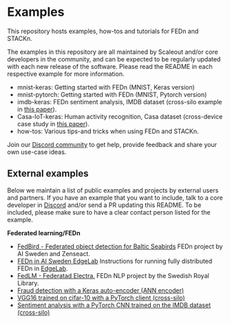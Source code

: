 # Examples

This repository hosts examples, how-tos and tutorials for FEDn and STACKn. 

The examples in this repository are all maintained by Scaleout and/or core developers in the community, and can be expected to be regularly updated with each new release of the software. Please read the README in each respective example for more information. 

 - mnist-keras: Getting started with FEDn (MNIST, Keras version)
 - mnist-pytorch: Getting started with FEDn (MNIST, Pytorch version)
 - imdb-keras: FEDn sentiment analysis, IMDB dataset (cross-silo example in [this paper](https://arxiv.org/abs/2103.00148)). 
 - Casa-IoT-keras: Human activity recognition, Casa dataset (cross-device case study in [this paper](https://arxiv.org/abs/2103.00148)).  
 - how-tos: Various tips-and tricks when using FEDn and STACKn. 

Join our [Discord community](https://discord.gg/CCRgjpMsVA) to get help, provide feedback and share your own use-case ideas.  


## External examples
Below we maintain a list of public examples and projects by external users and partners. If you have an example that you want to include, talk to a core developer in [Discord](https://discord.gg/CCRgjpMsVA) and/or send a PR updating this README. To be included, please make sure to have a clear contact person listed for the example. 

**Federated learning/FEDn**
- [FedBird - Federated object detection for Baltic Seabirds](https://github.com/aidotse/fedbird) FEDn project by AI Sweden and Zenseact. 
- [FEDn in AI Sweden EdgeLab](https://github.com/aidotse/EdgeLab/tree/main/tutorials/fedn) Instructions for running fully distributed FEDn in [EdgeLab](https://www.ai.se/en/data-factory/edge-lab).
- [FedLM - Federatad Electra.](https://github.com/Kungbib/fedLM) FEDn NLP project by the Swedish Royal Library. 
- [Fraud detection with a Keras auto-encoder (ANN encoder)](https://github.com/scaleoutsystems/FEDn-client-fraud_keras)  
- [VGG16 trained on cifar-10 with a PyTorch client (cross-silo)](https://github.com/scaleoutsystems/FEDn-client-cifar10-pytorch) 
- [Sentiment analysis with a PyTorch CNN trained on the IMDB dataset (cross-silo)](https://github.com/scaleoutsystems/FEDn-client-imdb-pytorch.git) 
